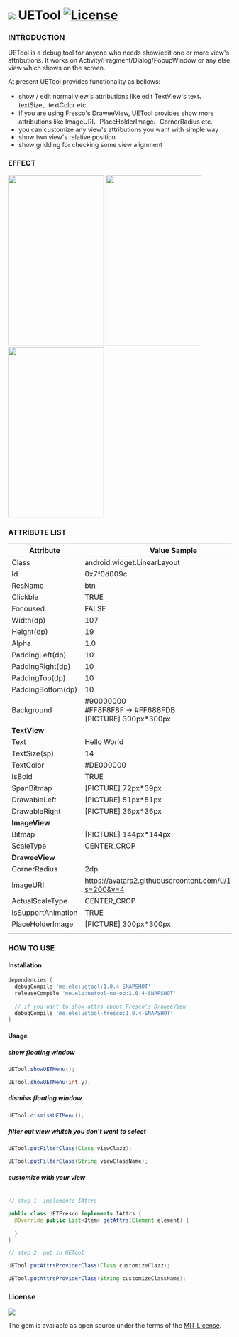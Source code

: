 ![](https://github.elenet.me/waimai/UETool/blob/master/art/edit_attr.png) UETool [![License](https://img.shields.io/badge/license-MIT-000000.svg)](https://github.com/BigKeeper/big-keeper/blob/master/LICENSE)
======

### INTRODUCTION

UETool is a debug tool for anyone who needs show/edit one or more view's attributions. It works on Activity/Fragment/Dialog/PopupWindow or any else view which shows on the screen.

At present UETool provides functionality as bellows:

- show / edit normal view's attributions like edit TextView's text、textSize、textColor etc.
- if you are using Fresco's DraweeView, UETool provides show more attributions like ImageURI、PlaceHolderImage、CornerRadius etc.
- you can customize any view's attributions you want with simple way
- show two view's relative position
- show gridding for checking some view alignment 

### EFFECT

<div>
 <img width="216" height="384" src="https://github.elenet.me/waimai/UETool/blob/master/art/edit_attr.png"/>

<img width="216" height="384" src="https://github.elenet.me/waimai/UETool/blob/master/art/relative_position.png"/>

<img width="216" height="384" src="https://github.elenet.me/waimai/UETool/blob/master/art/show_gridding.png"/>
</div>


### ATTRIBUTE LIST

| Attribute | Value Sample | Editable |
| --- | --- | --- |
| Class | android.widget.LinearLayout |  |
| Id | 0x7f0d009c |  |
| ResName | btn |  |
| Clickble | TRUE |  |
| Focoused | FALSE |  |
| Width(dp) | 107 | YES |
| Height(dp) | 19 | YES |
| Alpha | 1.0 |  |
| PaddingLeft(dp) | 10 | YES |
| PaddingRight(dp) | 10 | YES |
| PaddingTop(dp) | 10 | YES |
| PaddingBottom(dp) | 10 | YES |
| Background | #90000000 <br/> #FF8F8F8F -> #FF688FDB <br/> [PICTURE] 300px*300px |  |
| **TextView** |  |  |
| Text | Hello World | YES |
| TextSize(sp) | 14 | YES |
| TextColor | #DE000000 | YES |
| IsBold | TRUE | YES |
| SpanBitmap | [PICTURE] 72px*39px | |
| DrawableLeft | [PICTURE] 51px*51px |  |
| DrawableRight | [PICTURE] 36px*36px |  |
| **ImageView** |  |  |
| Bitmap | [PICTURE] 144px*144px |  |
| ScaleType | CENTER_CROP |  |
| **DraweeView** |  |  |
| CornerRadius | 2dp |  |
| ImageURI | https://avatars2.githubusercontent.com/u/1201438?s=200&v=4 |  |
| ActualScaleType | CENTER_CROP |  |
| IsSupportAnimation | TRUE |  |
| PlaceHolderImage | [PICTURE] 300px*300px |  |
|  |  |  |


### HOW TO USE 

#### Installation

```gradle
dependencies {
  debugCompile 'me.ele:uetool:1.0.4-SNAPSHOT'
  releaseCompile 'me.ele:uetool-no-op:1.0.4-SNAPSHOT'
  
  // if you want to show attrs about Fresco's DraweeView
  debugCompile 'me.ele:uetool-fresco:1.0.4-SNAPSHOT'
}
```

#### Usage

##### show floating window

```java
UETool.showUETMenu();

UETool.showUETMenu(int y);
```

##### dismiss floating window

```java
UETool.dismissUETMenu();
```

##### filter out view whitch you don't want to select

```java
UETool.putFilterClass(Class viewClazz);

UETool.putFilterClass(String viewClassName);
```

##### customize with your view

```java

// step 1, implements IAttrs

public class UETFresco implements IAttrs {
  @Override public List<Item> getAttrs(Element element) {
  
  }  
}

// step 2, put in UETool

UETool.putAttrsProviderClass(Class customizeClazz);

UETool.putAttrsProviderClass(String customizeClassName);

```

### License

![](https://upload.wikimedia.org/wikipedia/commons/thumb/f/f8/License_icon-mit-88x31-2.svg/128px-License_icon-mit-88x31-2.svg.png)

The gem is available as open source under the terms of the [MIT License](http://opensource.org/licenses/MIT).

